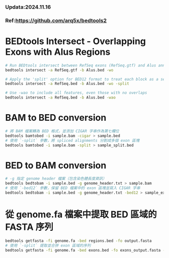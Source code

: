 ### Updata:2024.11.16
### Ref:https://github.com/arq5x/bedtools2  
# BEDtools Intersect - Overlapping Exons with Alus Regions
```bash
# Run BEDtools intersect between RefSeq exons (RefSeq.gtf) and Alus annotations (Alus.bed)
bedtools intersect -a RefSeq.gtf -b Alus.bed -wo

# Apply the 'split' option for BED12 format to treat each block as a separate interval
bedtools intersect -a RefSeq.bed -b Alus.bed -wo -split

# Use -wao to include all features, even those with no overlaps
bedtools intersect -a RefSeq.bed -b Alus.bed -wao
```
# BAM to BED conversion
```bash
# 將 BAM 檔案轉為 BED 格式，並添加 CIGAR 字串作為第七欄位
bedtools bamtobed -i sample.bam -cigar > sample.bed
# 使用 `-split` 參數，將 spliced alignments 分割成多個 exon 區塊
bedtools bamtobed -i sample.bam -split > sample_split.bed
```
# BED to BAM conversion
```bash
# -g 指定 genome header 檔案（包含染色體長度資訊）
bedtools bedtobam -i sample.bed -g genome_header.txt > sample.bam
# 使用 `-bed12` 參數，保留 BED 檔案中的 exon 區塊並寫入 CIGAR 字串
bedtools bedtobam -i sample.bed -g genome_header.txt -bed12 > sample_exon.bam
```

# 從 genome.fa 檔案中提取 BED 區域的 FASTA 序列
```bash
bedtools getfasta -fi genome.fa -bed regions.bed -fo output.fasta
# 使用 `-split` 提取並合併 exon 區域的序列
bedtools getfasta -fi genome.fa -bed exons.bed -fo exons_output.fasta -split
```
